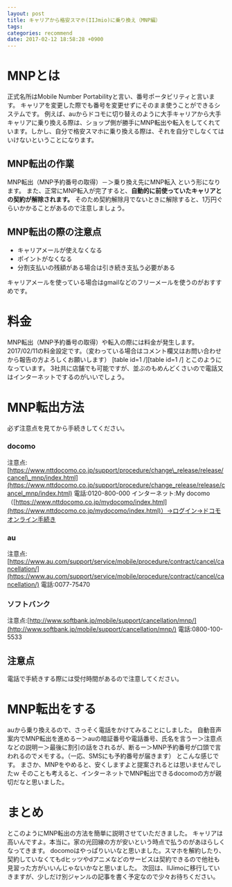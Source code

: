 ```yaml
---
layout: post
title: キャリアから格安スマホ(IIJmio)に乗り換え（MNP編）
tags:
categories: recommend
date: 2017-02-12 18:58:28 +0900
---
```


MNPとは
=====

正式名所はMobile Number Portabilityと言い、番号ポータビリティと言います。 キャリアを変更した際でも番号を変更せずにそのまま使うことができるシステムです。 例えば、auからドコモに切り替えのように大手キャリアから大手キャリアに乗り換える際は、ショップ側が勝手にMNP転出や転入をしてくれています。しかし、自分で格安スマホに乗り換える際は、それを自分でしなくてはいけないということになります。

MNP転出の作業
--------

MNP転出（MNP予約番号の取得）－＞乗り換え先にMNP転入 という形になります。 また、正常にMNP転入が完了すると、**自動的に前使っていたキャリアとの契約が解除されます。** そのため契約解除月でないときに解除すると、1万円ぐらいかかることがあるので注意しましょう。

MNP転出の際の注意点
-----------

*   キャリアメールが使えなくなる
*   ポイントがなくなる
*   分割支払いの残額がある場合は引き続き支払う必要がある

キャリアメールを使っている場合はgmailなどのフリーメールを使うのがおすすめです。

料金
==

MNP転出（MNP予約番号の取得）や転入の際には料金が発生します。 2017/02/11の料金設定です。（変わっている場合はコメント欄又はお問い合わせから報告の方よろしくお願いします） \[table id=1 /\]\[table id=1 /\] とこのようになっています。 3社共に店舗でも可能ですが、並ぶのもめんどくさいので電話又はインターネットでするのがいいでしょう。

MNP転出方法
=======

必ず注意点を見てから手続きしてください。

### docomo

注意点:[https://www.nttdocomo.co.jp/support/procedure/change\_release/release/cancel\_mnp/index.html](https://www.nttdocomo.co.jp/support/procedure/change_release/release/cancel_mnp/index.html) 電話:0120-800-000 インターネット:My docomo（[https://www.nttdocomo.co.jp/mydocomo/index.html](https://www.nttdocomo.co.jp/mydocomo/index.html)）→ログイン→ドコモオンライン手続き

### au

注意点:[https://www.au.com/support/service/mobile/procedure/contract/cancel/cancellation/](https://www.au.com/support/service/mobile/procedure/contract/cancel/cancellation/) 電話:0077-75470

### ソフトバンク

注意点:[http://www.softbank.jp/mobile/support/cancellation/mnp/](http://www.softbank.jp/mobile/support/cancellation/mnp/) 電話:0800-100-5533

注意点
---

電話で手続きする際には受付時間があるので注意してください。

MNP転出をする
========

auから乗り換えるので、さっそく電話をかけてみることにしました。 自動音声案内でMNP転出を進めるー＞auの暗証番号や電話番号、氏名を言うー＞注意点などの説明ー＞最後に割引の話をされるが、断るー＞MNP予約番号が口頭で言われるのでメモする。（一応、SMSにも予約番号が届きます） とこんな感じです。 まさか、MNPをやめると、安くしますよと提案されるとは思いませんでしたｗ そのことも考えると、インターネットでMNP転出できるdocomoの方が親切だなと思いました。

まとめ
===

とこのようにMNP転出の方法を簡単に説明させていただきました。 キャリアは高いんですよ。本当に。家の光回線の方が安いという時点で払うのがあほらしくなってきます。 docomoはやっぱりいいなと思いました。スマホを解約したり、契約していなくてもdヒッツやdアニメなどのサービスは契約できるので他社も見習った方がいいんじゃないかなと思いました。 次回は、IIJimoに移行していきますが、少しだけ別ジャンルの記事を書く予定なので少々お待ちください。